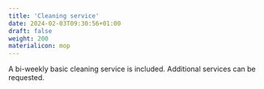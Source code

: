 ```yaml
---
title: 'Cleaning service'
date: 2024-02-03T09:30:56+01:00
draft: false
weight: 200
materialicon: mop
---
```


A bi-weekly basic cleaning service is included. Additional services can be requested.
